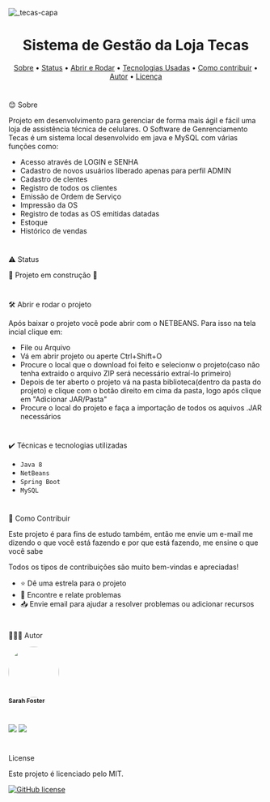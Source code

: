 
![_tecas-capa ](https://user-images.githubusercontent.com/102382880/160295790-a7016fb4-bc5d-48da-beb5-36451553d958.jpg)



<h1 align="center"> Sistema de Gestão da Loja Tecas</h1>



<p align="center">
 <a href="#sobre">Sobre</a> •
 <a href="#status">Status</a> • 
 <a href="#como">Abrir e Rodar</a> • 
 <a href="#tec">Tecnologias Usadas</a> • 
 <a href="#cont">Como contribuir</a> • 
 <a href="#autor">Autor</a> • 
 <a href="#licenc-a">Licença</a> 
</p>

#

<div id=sobre>
  
 😊 Sobre

Projeto em desenvolvimento para gerenciar de forma mais ágil e fácil uma loja de assistência técnica de celulares. O Software de Genrenciamento Tecas é um sistema local desenvolvido em java e MySQL com várias funções como:

+ Acesso através de LOGIN e SENHA
+ Cadastro de novos usuários liberado apenas para perfil ADMIN
+ Cadastro de clentes 
+ Registro de todos os clientes
+ Emissão de Ordem de Serviço
+ Impressão da OS
+ Registro de todas as OS emitidas datadas
+ Estoque
+ Histórico de vendas  
</div>

<div id=status>
  
  #
⚠️ Status
 
:construction: Projeto em construção :construction:
</div>

<div id=como>
 
 #

🛠️ Abrir e rodar o projeto

Após baixar o projeto você pode abrir com o NETBEANS. Para isso na tela incial clique em:
  + File ou Arquivo
  + Vá em abrir projeto ou aperte Ctrl+Shift+O
  + Procure o local que o download foi feito e selecionw o projeto(caso não tenha extraido o arquivo ZIP será necessário extraí-lo primeiro)
  + Depois de ter aberto o projeto vá na pasta biblioteca(dentro da pasta do projeto) e clique com o botão direito em cima da pasta, logo após clique em "Adicionar JAR/Pasta"
  + Procure o local do projeto e faça a importação de todos os aquivos .JAR necessários
</div>

#

<div id=tec >
  ✔️ Técnicas e tecnologias utilizadas

- ``Java 8``
- ``NetBeans``
- ``Spring Boot``
- ``MySQL``
</div>

#

<div id=cont>
👊 Como Contribuir

Este projeto é para fins de estudo também, então me envie um e-mail me dizendo o que você está fazendo e por que está fazendo, me ensine o que você sabe

Todos os tipos de contribuições são muito bem-vindas e apreciadas!

- ⭐️ Dê uma estrela para o projeto
- 🐛 Encontre e relate problemas
- 📥 Envie email para ajudar a resolver problemas ou adicionar recursos
</div>

<div id=autor>

#

🧑‍🤝‍🧑 Autor


<a href="https://github.com/sarahfosteer">
   <img style="border-radius: 50%;" src="https://camo.githubusercontent.com/ff2fa144d31852035a9cd4011f4a255adf094e3f22ff39e3fc65c8428d3c321b/68747470733a2f2f6d656469612e646973636f72646170702e6e65742f6174746163686d656e74732f3833303238343131363739323331313832302f3935363937313639353533313439393537302f646f776e6c6f616432303232303330353133313431312e706e673f77696474683d343938266865696768743d343938" width="100px;" alt=""/>
 <br />
<sub><b>Sarah Foster</b></sub></a> <a href="https://github.com/sarahfosteer" title="Sarah Foster"</a>

#

<a href = "mailto:contatosarahfoster@gmail.com"><img src="https://img.shields.io/badge/-Gmail-%23333?style=for-the-badge&logo=gmail&logoColor=white" target="_blank"></a>
<a href="https://www.linkedin.com/in/sarah-foster-81013b22b" target="_blank"><img src="https://img.shields.io/badge/-LinkedIn-%230077B5?style=for-the-badge&logo=linkedin&logoColor=white" target="_blank"></a> 
</div>

#

<div id=licenc-a>
  
License
  
Este projeto é licenciado pelo MIT.

  <a href="https://github.com/sarahfosteer/Loja-Tecas/blob/main/LICENSE"><img alt="GitHub license" src="https://img.shields.io/github/license/sarahfosteer/Loja-Tecas"></a>
</div>
